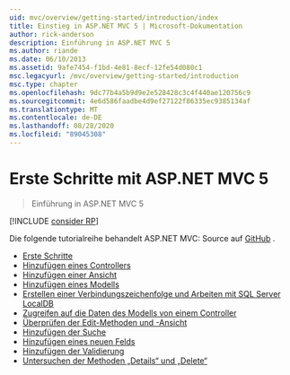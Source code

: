 ```yaml
---
uid: mvc/overview/getting-started/introduction/index
title: Einstieg in ASP.NET MVC 5 | Microsoft-Dokumentation
author: rick-anderson
description: Einführung in ASP.NET MVC 5
ms.author: riande
ms.date: 06/10/2013
ms.assetid: 9afe7454-f1bd-4e81-8ecf-12fe54d080c1
msc.legacyurl: /mvc/overview/getting-started/introduction
msc.type: chapter
ms.openlocfilehash: 9dc77b4a5b9d9e2e528428c3c4f440ae120756c9
ms.sourcegitcommit: 4e6d586faadbe4d9ef27122f86335ec9385134af
ms.translationtype: MT
ms.contentlocale: de-DE
ms.lasthandoff: 08/28/2020
ms.locfileid: "89045308"
---
```

# <a name="getting-started-with-aspnet-mvc-5"></a>Erste Schritte mit ASP.NET MVC 5

> Einführung in ASP.NET MVC 5

[!INCLUDE [consider RP](~/includes/razor.md)]

Die folgende tutorialreihe behandelt ASP.NET MVC: Source auf [GitHub](https://github.com/dotnet/AspNetDocs/tree/master/aspnet/mvc/overview/getting-started/introduction/sample/MvcMovie/MvcMovie) .

- [Erste Schritte](getting-started.md)
- [Hinzufügen eines Controllers](adding-a-controller.md)
- [Hinzufügen einer Ansicht](adding-a-view.md)
- [Hinzufügen eines Modells](adding-a-model.md)
- [Erstellen einer Verbindungszeichenfolge und Arbeiten mit SQL Server LocalDB](creating-a-connection-string.md)
- [Zugreifen auf die Daten des Modells von einem Controller](accessing-your-models-data-from-a-controller.md)
- [Überprüfen der Edit-Methoden und -Ansicht](examining-the-edit-methods-and-edit-view.md)
- [Hinzufügen der Suche](adding-search.md)
- [Hinzufügen eines neuen Felds](adding-a-new-field.md)
- [Hinzufügen der Validierung](adding-validation.md)
- [Untersuchen der Methoden „Details“ und „Delete“](examining-the-details-and-delete-methods.md)

